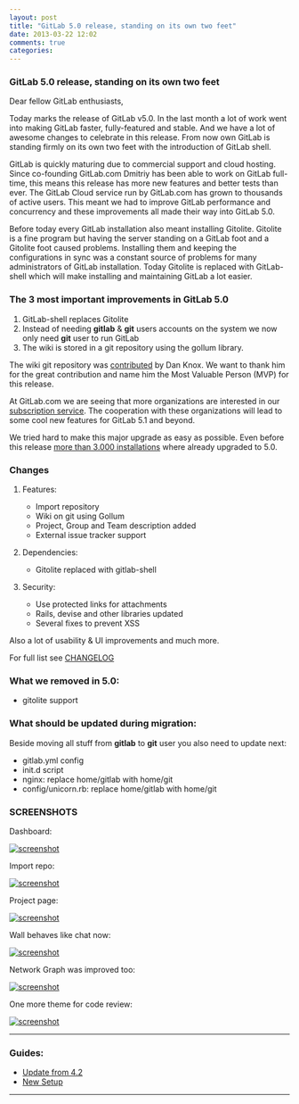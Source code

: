 ```yaml
---
layout: post
title: "GitLab 5.0 release, standing on its own two feet"
date: 2013-03-22 12:02
comments: true
categories:
---
```


### GitLab 5.0 release, standing on its own two feet

Dear fellow GitLab enthusiasts,

Today marks the release of GitLab v5.0. In the last month a lot of work went into making GitLab faster, fully-featured and stable. And we have a lot of awesome changes to celebrate in this release. From now own GitLab is standing firmly on its own two feet with the introduction of GitLab shell.

<!-- more -->

GitLab is quickly maturing due to commercial support and cloud hosting. Since co-founding GitLab.com Dmitriy has been able to work on GitLab full-time, this means this release has more new features and better tests than ever. The GitLab Cloud service run by GitLab.com has grown to thousands of active users. This meant we had to improve GitLab performance and concurrency and these improvements all made their way into GitLab 5.0.

Before today every GitLab installation also meant installing Gitolite. Gitolite is a fine program but having the server standing on a GitLab foot and a Gitolite foot caused problems. Installing them and keeping the configurations in sync was a constant source of problems for many administrators of GitLab installation. Today Gitolite is replaced with GitLab-shell which will make installing and maintaining GitLab a lot easier.

### The 3 most important improvements in GitLab 5.0

1. GitLab-shell replaces Gitolite
2. Instead of needing __gitlab__ & __git__ users accounts on the system we now only need __git__ user to run GitLab
3. The wiki is stored in a git repository using the gollum library.

The wiki git repository was [contributed](https://github.com/gitlabhq/gitlabhq/pull/3183) by Dan Knox. We want to thank him for the great contribution and name him the Most Valuable Person (MVP) for this release.

At GitLab.com we are seeing that more organizations are interested in our [subscription service](http://blog.gitlab.com/subscription/). The cooperation with these organizations will lead to some cool new features for GitLab 5.1 and beyond.

We tried hard to make this major upgrade as easy as possible. Even before this release [more than 3.000 installations](http://rubygems.org/gems/gitlab_meta/versions/5.0) where already upgraded to 5.0.


### Changes

1. Features:

    * Import repository
    * Wiki on git using Gollum
    * Project, Group and Team description added
    * External issue tracker support

2. Dependencies:

    * Gitolite replaced with gitlab-shell

3. Security:

    * Use protected links for attachments
    * Rails, devise and other libraries updated
    * Several fixes to prevent XSS


Also a lot of usability & UI improvements and much more.

For full list see [CHANGELOG](https://github.com/gitlabhq/gitlabhq/blob/master/CHANGELOG)


### What we removed in 5.0:

* gitolite support

### What should be updated during migration:

Beside moving all stuff from __gitlab__ to __git__ user you also need to update next:

* gitlab.yml config
* init.d script
* nginx: replace home/gitlab with home/git
* config/unicorn.rb: replace home/gitlab with home/git


### SCREENSHOTS
Dashboard:

[![screenshot](/images/5_0/dashboard.png)](/images/5_0/dashboard.png)

Import repo:

[![screenshot](/images/5_0/import.png)](/images/5_0/import.png)

Project page:

[![screenshot](/images/5_0/project_page.png)](/images/5_0/project_page.png)

Wall behaves like chat now:

[![screenshot](/images/5_0/wall.png)](/images/5_0/wall.png)

Network Graph was improved too:

[![screenshot](/images/5_0/network.png)](/images/5_0/network.png)

One more theme for code review:

[![screenshot](/images/5_0/solarized.png)](/images/5_0/solarized.png)


- - -

### Guides:

* [Update from 4.2](https://github.com/gitlabhq/gitlabhq/wiki/From-4.2-to-5.0)
* [New Setup](https://github.com/gitlabhq/gitlabhq/blob/5-0-stable/doc/install/installation.md)

- - -
